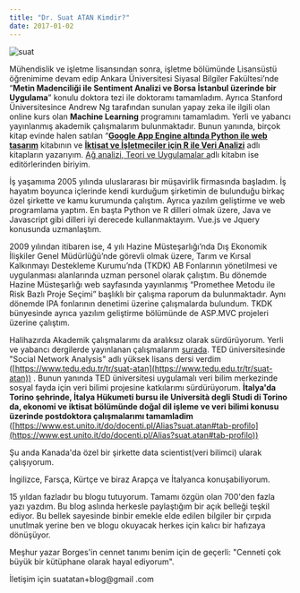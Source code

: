 ```yaml
---
title: "Dr. Suat ATAN Kimdir?"
date: 2017-01-02
---
```


![suat](/images/suat.png)

Mühendislik ve işletme lisansından sonra, işletme bölümünde Lisansüstü öğrenimime devam edip Ankara Üniversitesi Siyasal Bilgiler Fakültesi’nde “**Metin Madenciliği ile Sentiment Analizi ve Borsa İstanbul üzerinde bir Uygulama**” konulu doktora tezi ile doktoramı tamamladım. Ayrıca Stanford Üniversitesince Andrew Ng tarafından sunulan yapay zeka ile ilgili olan online kurs olan **Machine Learning** programını tamamladım. Yerli ve yabancı yayınlanmış akademik çalışmalarım bulunmaktadır. Bunun yanında, birçok kitap evinde halen satılan “**[Google App Engine altında Python ile web tasarım](https://www.amazon.com/Google-App-Engine-Suat-Atan/dp/6054205811/ref=sr_1_1?ie=UTF8&qid=1501056311&sr=8-1&keywords=suat+atan)** kitabının ve **[İktisat ve İşletmeciler için R ile Veri Analizi](https://www.seckin.com.tr/kitap/878575616#)** adlı kitapların yazarıyım. [Ağ analizi, Teori ve Uygulamalar a](https://www.seckin.com.tr/kitap/653978417)dlı kitabın ise editörlerinden biriyim.

  
İş yaşamıma 2005 yılında uluslararası bir müşavirlik firmasında başladım. İş hayatım boyunca içlerinde kendi kurduğum şirketimin de bulunduğu birkaç özel şirkette ve kamu kurumunda çalıştım. Ayrıca yazılım geliştirme ve web programlama yaptım. En başta Python ve R dilleri olmak üzere, Java ve Javascript gibi dilleri iyi derecede kullanmaktayım. Vue.js ve Jquery konusunda uzmanlaştım.

2009 yılından itibaren ise, 4 yılı Hazine Müsteşarlığı’nda Dış Ekonomik İlişkiler Genel Müdürlüğü’nde görevli olmak üzere, Tarım ve Kırsal Kalkınmayı Destekleme Kurumu’nda (TKDK) AB Fonlarının yönetilmesi ve uygulanması alanlarında uzman personel olarak çalıştım. Bu dönemde Hazine Müsteşarlığı web sayfasında yayınlanmış “Promethee Metodu ile Risk Bazlı Proje Seçimi” başlıklı bir çalışma raporum da bulunmaktadır. Aynı dönemde IPA fonlarının denetimi üzerine çalışmalarda bulundum. TKDK bünyesinde ayrıca yazılım geliştirme bölümünde de ASP.MVC projeleri üzerine çalıştım.

Halihazırda Akademik çalışmalarımı da aralıksız olarak sürdürüyorum. Yerli ve yabancı dergilerde yayınlanan çalışmalarım [şurada](https://scholar.google.com.tr/citations?user=KVQ0WVsAAAAJ&hl=tr). TED üniversitesinde "Social Network Analysis" adlı yüksek lisans dersi verdim ([https://www.tedu.edu.tr/tr/suat-atan](https://www.tedu.edu.tr/tr/suat-atan)) . Bunun yanında TED üniversitesi uygulamalı veri bilim merkezinde sosyal fayda için veri bilimi projesine katkılarımı sürdürüyorum. **İtalya'da Torino şehrinde, İtalya Hükumeti bursu ile Università degli Studi di Torino da, ekonomi ve iktisat bölümünde doğal dil işleme ve veri bilimi konusu üzerinde postdoktora çalışmalarımı tamamladim** ([https://www.est.unito.it/do/docenti.pl/Alias?suat.atan#tab-profilo](https://www.est.unito.it/do/docenti.pl/Alias?suat.atan#tab-profilo))

Şu anda Kanada'da özel bir şirkette data scientist(veri bilimci) ularak çalışıyorum.

İngilizce, Farsça, Kürtçe ve biraz Arapça ve İtalyanca konuşabiliyorum.

15 yıldan fazladır bu blogu tutuyorum. Tamamı özgün olan 700'den fazla yazı yazdım. Bu blog aslında herkesle paylaştığım bir açık belleği teşkil ediyor. Bu bellek sayesinde binbir emekle elde edilen bilgiler bir çırpıda unutlmak yerine ben ve blogu okuyacak herkes için kalıcı bir hafızaya dönüşüyor.

Meşhur yazar Borges'in cennet tanımı benim için de geçerli: "Cenneti çok büyük bir kütüphane olarak hayal ediyorum".

İletişim için suatatan+blog@gmail .com
